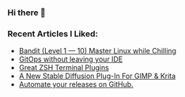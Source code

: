 ### Hi there 👋

<!--
**AporiaAviel/AporiaAviel** is a ✨ _special_ ✨ repository because its `README.md` (this file) appears on your GitHub profile.

Here are some ideas to get you started:

- 🔭 I’m currently working on ...
- 🌱 I’m currently learning ...
- 👯 I’m looking to collaborate on ...
- 🤔 I’m looking for help with ...
- 💬 Ask me about ...
- 📫 How to reach me: ...
- 😄 Pronouns: ...
- ⚡ Fun fact: ...
-->

### Recent Articles I Liked:
<!-- daily.dev BOOKMARKS:START -->
- [Bandit &lpar;Level 1 — 10&rpar; Master Linux while Chilling](https://app.daily.dev/posts/Apq5ImG2w?utm_source=rss&utm_medium=bookmarks&utm_campaign=hkZyw3MsbnmTEcaw1gWnR)
- [GitOps without leaving your IDE](https://app.daily.dev/posts/7CkwRzdtl?utm_source=rss&utm_medium=bookmarks&utm_campaign=hkZyw3MsbnmTEcaw1gWnR)
- [Great ZSH Terminal Plugins](https://app.daily.dev/posts/e6uUn_zX-?utm_source=rss&utm_medium=bookmarks&utm_campaign=hkZyw3MsbnmTEcaw1gWnR)
- [A New Stable Diffusion Plug-In For GIMP &amp; Krita](https://app.daily.dev/posts/l5_gLJxIj?utm_source=rss&utm_medium=bookmarks&utm_campaign=hkZyw3MsbnmTEcaw1gWnR)
- [Automate your releases on GitHub.](https://app.daily.dev/posts/QTzl8rLK2?utm_source=rss&utm_medium=bookmarks&utm_campaign=hkZyw3MsbnmTEcaw1gWnR)
<!-- daily.dev BOOKMARKS:END -->
